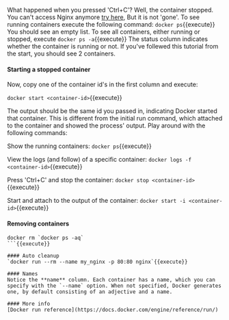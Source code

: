 What happened when you pressed 'Ctrl+C'? Well, the container stopped. You can't access Nginx anymore [try here](https://[[HOST_SUBDOMAIN]]-80-[[KATACODA_HOST]].environments.katacoda.com/), But it is not 'gone'. To see running containers execute the following command:
`docker ps`{{execute}}
You should see an empty list. To see all containers, either running or stopped, execute
`docker ps -a`{{execute}}
The status column indicates whether the container is running or not. If you've follewed this tutorial from the start, you should see 2 containers. 

#### Starting a stopped container
Now, copy one of the container id's in the first column and execute:

`docker start <container-id>`{{execute}}

The output should be the same id you passed in, indicating Docker started that container. This is different from the initial run command, which attached to the container and showed the process' output. Play around with the following commands:

Show the running containers: `docker ps`{{execute}}

View the logs (and follow) of a specific container: `docker logs -f <container-id>`{{execute}}

Press 'Ctrl+C' and stop the container: `docker stop <container-id>`{{execute}}

Start and attach to the output of the container: `docker start -i <container-id>`{{execute}}

#### Removing containers

```
docker rm `docker ps -aq`
```{{execute}}

#### Auto cleanup
`docker run --rm --name my_nginx -p 80:80 nginx`{{execute}}

#### Names
Notice the **name** column. Each container has a name, which you can specify with the `--name` option. When not specified, Docker generates one, by default consisting of an adjective and a name.

#### More info
[Docker run reference](https://docs.docker.com/engine/reference/run/)
